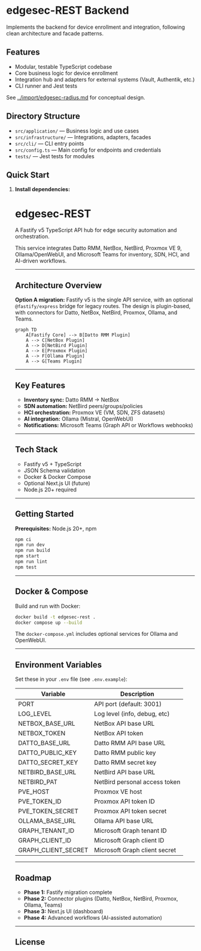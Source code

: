 # edgesec-REST Backend

Implements the backend for device enrollment and integration, following clean architecture and facade patterns.

## Features
- Modular, testable TypeScript codebase
- Core business logic for device enrollment
- Integration hub and adapters for external systems (Vault, Authentik, etc.)
- CLI runner and Jest tests

See [../import/edgesec-radius.md](../import/edgesec-radius.md) for conceptual design.

## Directory Structure
- `src/application/` — Business logic and use cases
- `src/infrastructure/` — Integrations, adapters, facades
- `src/cli/` — CLI entry points
- `src/config.ts` — Main config for endpoints and credentials
- `tests/` — Jest tests for modules

## Quick Start

1. **Install dependencies:**

	# edgesec-REST

	A Fastify v5 TypeScript API hub for edge security automation and orchestration.

	This service integrates Datto RMM, NetBox, NetBird, Proxmox VE 9, Ollama/OpenWebUI, and Microsoft Teams for inventory, SDN, HCI, and AI-driven workflows.

	---

	## Architecture Overview

	**Option A migration:** Fastify v5 is the single API service, with an optional `@fastify/express` bridge for legacy routes. The design is plugin-based, with connectors for Datto, NetBox, NetBird, Proxmox, Ollama, and Teams.

	```mermaid
	graph TD
		A[Fastify Core] --> B[Datto RMM Plugin]
		A --> C[NetBox Plugin]
		A --> D[NetBird Plugin]
		A --> E[Proxmox Plugin]
		A --> F[Ollama Plugin]
		A --> G[Teams Plugin]
	```

	---

	## Key Features

	- **Inventory sync:** Datto RMM → NetBox
	- **SDN automation:** NetBird peers/groups/policies
	- **HCI orchestration:** Proxmox VE (VM, SDN, ZFS datasets)
	- **AI integration:** Ollama (Mistral, OpenWebUI)
	- **Notifications:** Microsoft Teams (Graph API or Workflows webhooks)

	---

	## Tech Stack

	- Fastify v5 + TypeScript
	- JSON Schema validation
	- Docker & Docker Compose
	- Optional Next.js UI (future)
	- Node.js 20+ required

	---

	## Getting Started

	**Prerequisites:** Node.js 20+, npm

	```bash
	npm ci
	npm run dev
	npm run build
	npm start
	npm run lint
	npm test
	```

	---

	## Docker & Compose

	Build and run with Docker:

	```bash
	docker build -t edgesec-rest .
	docker compose up --build
	```

	The `docker-compose.yml` includes optional services for Ollama and OpenWebUI.

	---

	## Environment Variables

	Set these in your `.env` file (see `.env.example`):

	| Variable             | Description                       |
	|----------------------|-----------------------------------|
	| PORT                 | API port (default: 3001)          |
	| LOG_LEVEL            | Log level (info, debug, etc)      |
	| NETBOX_BASE_URL      | NetBox API base URL               |
	| NETBOX_TOKEN         | NetBox API token                  |
	| DATTO_BASE_URL       | Datto RMM API base URL            |
	| DATTO_PUBLIC_KEY     | Datto RMM public key              |
	| DATTO_SECRET_KEY     | Datto RMM secret key              |
	| NETBIRD_BASE_URL     | NetBird API base URL              |
	| NETBIRD_PAT          | NetBird personal access token      |
	| PVE_HOST             | Proxmox VE host                   |
	| PVE_TOKEN_ID         | Proxmox API token ID              |
	| PVE_TOKEN_SECRET     | Proxmox API token secret          |
	| OLLAMA_BASE_URL      | Ollama API base URL               |
	| GRAPH_TENANT_ID      | Microsoft Graph tenant ID         |
	| GRAPH_CLIENT_ID      | Microsoft Graph client ID         |
	| GRAPH_CLIENT_SECRET  | Microsoft Graph client secret     |

	---

	## Roadmap

	- **Phase 1:** Fastify migration complete
	- **Phase 2:** Connector plugins (Datto, NetBox, NetBird, Proxmox, Ollama, Teams)
	- **Phase 3:** Next.js UI (dashboard)
	- **Phase 4:** Advanced workflows (AI-assisted automation)

	---

	## License

	<!-- Keep existing license/legal info below this line -->
